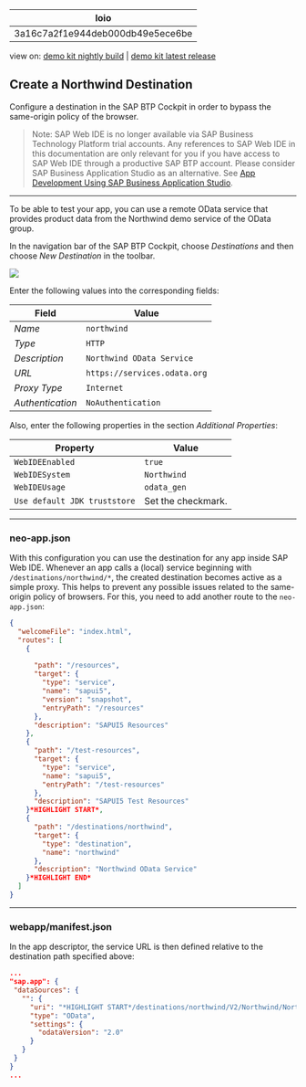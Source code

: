 <!-- loio3a16c7a2f1e944deb000db49e5ece6be -->

| loio |
| -----|
| 3a16c7a2f1e944deb000db49e5ece6be |

<div id="loio">

view on: [demo kit nightly build](https://openui5nightly.hana.ondemand.com/#/topic/3a16c7a2f1e944deb000db49e5ece6be) | [demo kit latest release](https://openui5.hana.ondemand.com/#/topic/3a16c7a2f1e944deb000db49e5ece6be)</div>

## Create a Northwind Destination

Configure a destination in the SAP BTP Cockpit in order to bypass the same-origin policy of the browser.

> Note:
> SAP Web IDE is no longer available via SAP Business Technology Platform trial accounts. Any references to SAP Web IDE in this documentation are only relevant for you if you have access to SAP Web IDE through a productive SAP BTP account. Please consider SAP Business Application Studio as an alternative. See [App Development Using SAP Business Application Studio](App_Development_Using_SAP_Business_Application_Studio_6bbad66.md).
> 
> 

***

To be able to test your app, you can use a remote OData service that provides product data from the Northwind demo service of the OData group.

In the navigation bar of the SAP BTP Cockpit, choose *Destinations* and then choose *New Destination* in the toolbar.

 ![](loiod4b788e837474db8a62f91b376ec4086_HiRes.png) 

Enter the following values into the corresponding fields:

|Field|Value|
|-----|-----|
| *Name* | `northwind` |
| *Type* | `HTTP` |
| *Description* | `Northwind OData Service` |
| *URL* | `https://services.odata.org` |
| *Proxy Type* | `Internet` |
| *Authentication* | `NoAuthentication` |

Also, enter the following properties in the section *Additional Properties*:

|Property|Value|
|--------|-----|
| `WebIDEEnabled` | `true` |
| `WebIDESystem` | `Northwind` |
| `WebIDEUsage` | `odata_gen` |
| `Use default JDK truststore` |Set the checkmark.|

***

<a name="loio3a16c7a2f1e944deb000db49e5ece6be__section_ill_4vz_ghb"/>

### neo-app.json

With this configuration you can use the destination for any app inside SAP Web IDE. Whenever an app calls a \(local\) service beginning with `/destinations/northwind/*`, the created destination becomes active as a simple proxy. This helps to prevent any possible issues related to the same-origin policy of browsers. For this, you need to add another route to the `neo-app.json`:

``` json
{
  "welcomeFile": "index.html",
  "routes": [
    {
      
      "path": "/resources",
      "target": {
        "type": "service",
        "name": "sapui5",
        "version": "snapshot",
        "entryPath": "/resources"
      },
      "description": "SAPUI5 Resources"
    },
    {
      "path": "/test-resources",
      "target": {
        "type": "service",
        "name": "sapui5",
        "entryPath": "/test-resources"
      },
      "description": "SAPUI5 Test Resources"
    }*HIGHLIGHT START*,
    {
      "path": "/destinations/northwind",
      "target": {
        "type": "destination",
        "name": "northwind"
      },
      "description": "Northwind OData Service"
    }*HIGHLIGHT END*
  ]
}
```

***

<a name="loio3a16c7a2f1e944deb000db49e5ece6be__section_t5m_fwz_ghb"/>

### webapp/manifest.json

In the app descriptor, the service URL is then defined relative to the destination path specified above:

``` json
...
"sap.app": {
 "dataSources": {
   "": {
     "uri": "*HIGHLIGHT START*/destinations/northwind/V2/Northwind/Northwind.svc/*HIGHLIGHT END*",
     "type": "OData",
     "settings": {
       "odataVersion": "2.0"
     }
   }
 }
}
...
```

